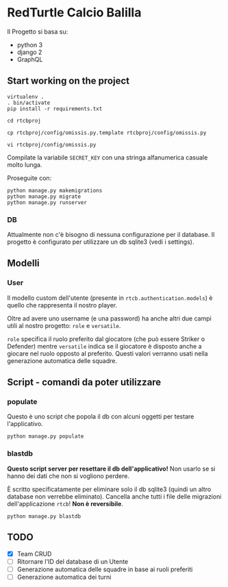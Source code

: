 # RedTurtle Calcio Balilla

Il Progetto si basa su:
- python 3
- django 2
- GraphQL


## Start working on the project

    virtualenv .
    . bin/activate
    pip install -r requirements.txt

    cd rtcbproj

    cp rtcbproj/config/omissis.py.template rtcbproj/config/omissis.py

    vi rtcbproj/config/omissis.py


Compilate la variabile `SECRET_KEY` con una stringa alfanumerica casuale
molto lunga.


Proseguite con:

    python manage.py makemigrations
    python manage.py migrate
    python manage.py runserver


### DB

Attualmente non c'è bisogno di nessuna configurazione per il database. Il
progetto è configurato per utilizzare un db sqlite3 (vedi i settings).


## Modelli

### User

Il modello custom dell'utente (presente in `rtcb.authentication.models`) è
quello che rappresenta il nostro player.

Oltre ad avere uno username (e una password) ha anche altri due campi utili al
nostro progetto: `role` e `versatile`.

`role` specifica il ruolo preferito dal giocatore (che può essere Striker o
Defender) mentre `versatile` indica se il giocatore è disposto anche a giocare
nel ruolo opposto al preferito. Questi valori verranno usati nella generazione
automatica delle squadre.


## Script - comandi da poter utilizzare

### populate

Questo è uno script che popola il db con alcuni oggetti per testare l'applicativo.

    python manage.py populate


### blastdb

**Questo script server per resettare il db dell'applicativo!** Non usarlo se si
hanno dei dati che non si vogliono perdere.


È scritto specificatamente per eliminare solo il db sqlite3 (quindi un altro
database non verrebbe eliminato). Cancella anche tutti i file delle migrazioni
dell'applicazione `rtcb`! **Non è reversibile**.

    python manage.py blastdb


## TODO

- [x] Team CRUD
- [ ] Ritornare l'ID del database di un Utente
- [ ] Generazione automatica delle squadre in base ai ruoli preferiti
- [ ] Generazione automatica dei turni
